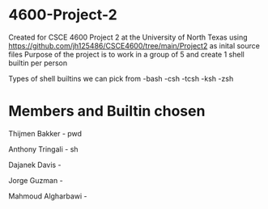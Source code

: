 # 4600-Project-2
Created for CSCE 4600 Project 2 at the University of North Texas using https://github.com/jh125486/CSCE4600/tree/main/Project2 as inital source files Purpose of the project is to work in a group of 5 and create 1 shell builtin per person

Types of shell builtins we can pick from -bash -csh -tcsh -ksh -zsh

# Members and Builtin chosen

Thijmen Bakker - pwd

Anthony Tringali - sh

Dajanek Davis -

Jorge Guzman -

Mahmoud Algharbawi -

